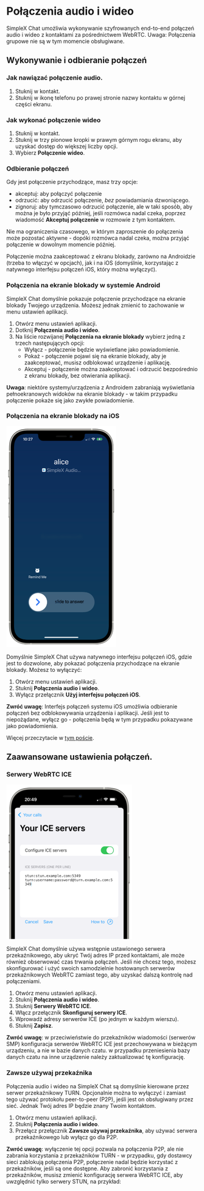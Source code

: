 # Połączenia audio i wideo

SimpleX Chat umożliwia wykonywanie szyfrowanych end-to-end połączeń audio i wideo z kontaktami za pośrednictwem WebRTC. Uwaga: Połączenia grupowe nie są w tym momencie obsługiwane.

## Wykonywanie i odbieranie połączeń

### Jak nawiązać połączenie audio.

1. Stuknij w kontakt.
2. Stuknij w ikonę telefonu po prawej stronie nazwy kontaktu w górnej części ekranu.

### Jak wykonać połączenie wideo

1. Stuknij w kontakt.
2. Stuknij w trzy pionowe kropki w prawym górnym rogu ekranu, aby uzyskać dostęp do większej liczby opcji.
3. Wybierz **Połączenie wideo**.

### Odbieranie połączeń

Gdy jest połączenie przychodzące, masz trzy opcje:

- akceptuj: aby połączyć połączenie
- odrzucić: aby odrzucić połączenie, _bez_ powiadamiania dzwoniącego.
- zignoruj: aby tymczasowo odrzucić połączenie, ale w taki sposób, aby można je było przyjąć później, jeśli rozmówca nadal czeka, poprzez wiadomość **Akceptuj połączenie** w rozmowie z tym kontaktem.

Nie ma ograniczenia czasowego, w którym zaproszenie do połączenia może pozostać aktywne - dopóki rozmówca nadal czeka, można przyjąć połączenie w dowolnym momencie później.

Połączenie można zaakceptować z ekranu blokady, zarówno na Androidzie (trzeba to włączyć w opcjach), jak i na iOS (domyślnie, korzystając z natywnego interfejsu połączeń iOS, który można wyłączyć).

### Połączenia na ekranie blokady w systemie Android

SimpleX Chat domyślnie pokazuje połączenie przychodzące na ekranie blokady Twojego urządzenia. Możesz jednak zmienić to zachowanie w menu ustawień aplikacji.

1. Otwórz menu ustawień aplikacji.
2. Dotknij **Połączenia audio i wideo**.
3. Na liście rozwijanej **Połączenia na ekranie blokady** wybierz jedną z trzech następujących opcji:
   - Wyłącz - połączenie będzie wyświetlane jako powiadomienie.
   - Pokaż - połączenie pojawi się na ekranie blokady, aby je zaakceptować, musisz odblokować urządzenie i aplikację.
   - Akceptuj - połączenie można zaakceptować i odrzucić bezpośrednio z ekranu blokady, bez otwierania aplikacji.

**Uwaga**: niektóre systemy/urządzenia z Androidem zabraniają wyświetlania pełnoekranowych widoków na ekranie blokady - w takim przypadku połączenie pokaże się jako zwykłe powiadomienie.

### Połączenia na ekranie blokady na iOS

<img src="https://github.com/simplex-chat/simplex-chat/blob/stable/blog/images/20230328-call1.png" width="288">

Domyślnie SimpleX Chat używa natywnego interfejsu połączeń iOS, gdzie jest to dozwolone, aby pokazać połączenia przychodzące na ekranie blokady. Możesz to wyłączyć:

1. Otwórz menu ustawień aplikacji.
2. Stuknij **Połączenia audio i wideo**.
3. Wyłącz przełącznik **Użyj interfejsu połączeń iOS**.

**Zwróć uwagę**: Interfejs połączeń systemu iOS umożliwia odbieranie połączeń bez odblokowywania urządzenia i aplikacji. Jeśli jest to niepożądane, wyłącz go - połączenia będą w tym przypadku pokazywane jako powiadomienia.

Więcej przeczytacie w [tym poście](https://github.com/simplex-chat/simplex-chat/blob/stable/docs/lang/pl/blog/20230328-simplex-chat-v4-6-hidden-profiles.md#improved-audiovideo-calls).

## Zaawansowane ustawienia połączeń.

### Serwery WebRTC ICE


<img src="https://github.com/simplex-chat/simplex-chat/blob/stable/blog/images/20220928-ice-servers.png" width="330">

SimpleX Chat domyślnie używa wstępnie ustawionego serwera przekaźnikowego, aby ukryć Twój adres IP przed kontaktami, ale może również obserwować czas trwania połączeń. Jeśli nie chcesz tego, możesz skonfigurować i użyć swoich samodzielnie hostowanych serwerów przekaźnikowych WebRTC zamiast tego, aby uzyskać dalszą kontrolę nad połączeniami.

1. Otwórz menu ustawień aplikacji.
2. Stuknij **Połączenia audio i wideo**.
3. Stuknij **Serwery WebRTC ICE**.
4. Włącz przełącznik **Skonfiguruj serwery ICE**.
5. Wprowadź adresy serwerów ICE (po jednym w każdym wierszu).
6. Stuknij **Zapisz**.

**Zwróć uwagę**: w przeciwieństwie do przekaźników wiadomości (serwerów SMP) konfiguracja serwerów WebRTC ICE jest przechowywana w bieżącym urządzeniu, a nie w bazie danych czatu. w przypadku przeniesienia bazy danych czatu na inne urządzenie należy zaktualizować tę konfigurację.

### Zawsze używaj przekaźnika

Połączenia audio i wideo na SimpleX Chat są domyślnie kierowane przez serwer przekaźnikowy TURN. Opcjonalnie można to wyłączyć i zamiast tego używać protokołu peer-to-peer (P2P), jeśli jest on obsługiwany przez sieć. Jednak Twój adres IP będzie znany Twoim kontaktom.

1. Otwórz menu ustawień aplikacji.
2. Stuknij **Połączenia audio i wideo**.
3. Przełącz przełącznik **Zawsze używaj przekaźnika**, aby używać serwera przekaźnikowego lub wyłącz go dla P2P.

**Zwróć uwagę**: wyłączenie tej opcji pozwala na połączenia P2P, ale nie zabrania korzystania z przekaźników TURN - w przypadku, gdy dostawcy sieci zablokują połączenia P2P, połączenie nadal będzie korzystać z przekaźników, jeśli są one dostępne. Aby zabronić korzystania z przekaźników, musisz zmienić konfigurację serwera WebRTC ICE, aby uwzględnić tylko serwery STUN, na przykład:
